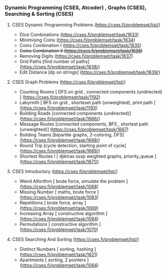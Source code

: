 ### Dynamic Programming (CSES, Atcoder) , Graphs (CSES), Searching & Sorting (CSES)
 

1. CSES Dynamic Programming Problems  (https://cses.fi/problemset/list/)
     - Dice Combinations  (https://cses.fi/problemset/task/1633)
     - Minimising Coins  (https://cses.fi/problemset/task/1634)
     - Coins Combination I  (https://cses.fi/problemset/task/1635)
     - ~~Coins Combination II (https://cses.fi/problemset/task/1636)~~ 
     - Removing Digits  (https://cses.fi/problemset/task/1637)
     - Grid Paths [find number of paths]  (https://cses.fi/problemset/task/1638/)
     - Edit Distance [dp on strings] (https://cses.fi/problemset/task/1639/)
     
2. CSES Graph Problems (https://cses.fi/problemset/list/)
     - Counting Rooms  [ DFS on grid , connected components (undirected) ] (https://cses.fi/problemset/task/1192)
     - Labyrinth  [ BFS on grid , shorteset path (unweighted), print path ] (https://cses.fi/problemset/task/1193)
     - Building Roads [connected components (undirected)]  (https://cses.fi/problemset/task/1666/)
     - Message Routes [connected components, BFS , shortest path (unweighted)] (https://cses.fi/problemset/task/1667)
     - Building Teams [bipartite graphs, 2-coloring, DFS] (https://cses.fi/problemset/task/1668/)
     - Round Trip [cycle detection, starting point of cycle] (https://cses.fi/problemset/task/1669/)
     - Shortest Routes I [ djiktras sssp weighted graphs, priority_queue ] (https://cses.fi/problemset/task/1671/)

3. CSES Introductory (https://cses.fi/problemset/list/)
     - Weird Alforithm [ brute force, simulate the problem ] (https://cses.fi/problemset/task/1068)
     - Missing Number  [ maths, brute force ] (https://cses.fi/problemset/task/1083)
     - Repetitions [ brute force, array ]  (https://cses.fi/problemset/task/1069)
     - Increasing Array [ constructive algorithm ] (https://cses.fi/problemset/task/1094)
     - Permutations [ constructive algorithm ] (https://cses.fi/problemset/task/1070)

4. CSES Searching And Sorting (https://cses.fi/problemset/list/)
     - Distinct Numbers [ sorting, hashing ] (https://cses.fi/problemset/task/1621)
     - Apartments [ sorting, 2 pointers ] (https://cses.fi/problemset/task/1084)
